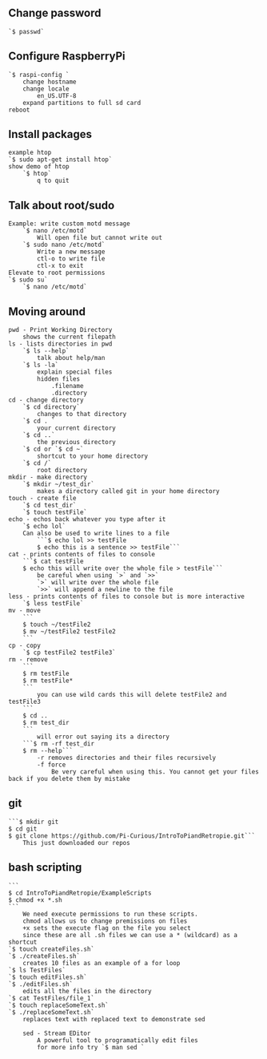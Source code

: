## Change password
	`$ passwd`

## Configure RaspberryPi
	`$ raspi-config `
		change hostname
		change locale
			en_US.UTF-8
		expand partitions to full sd card
	reboot

## Install packages
	example htop
	`$ sudo apt-get install htop`
	show demo of htop
		`$ htop`
			q to quit


## Talk about root/sudo
	Example: write custom motd message
		`$ nano /etc/motd`
			Will open file but cannot write out
		`$ sudo nano /etc/motd`
			Write a new message 
			ctl-o to write file
			ctl-x to exit
	Elevate to root permissions
	`$ sudo su`
		`$ nano /etc/motd`

## Moving around
	pwd - Print Working Directory
		shows the current filepath
	ls - lists directories in pwd
		`$ ls --help`
			talk about help/man
		`$ ls -la`
			explain special files
			hidden files
				.filename
				.directory
	cd - change directory
		`$ cd directory`
			changes to that directory
		`$ cd . `
			your current directory
		`$ cd ..`
			the previous directory
		`$ cd or `$ cd ~`
			shortcut to your home directory
		`$ cd /`
			root directory
	mkdir - make directory
		`$ mkdir ~/test_dir`
			makes a directory called git in your home directory
	touch - create file
		`$ cd test_dir`
		`$ touch testFile`
	echo - echos back whatever you type after it
		`$ echo lol`
		Can also be used to write lines to a file
			```$ echo lol >> testFile
			$ echo this is a sentence >> testFile```
	cat - prints contents of files to console
		```$ cat testFile
		$ echo this will write over the whole file > testFile```
			be careful when using `>` and `>>`
			`>` will write over the whole file
			`>>` will append a newline to the file 
	less - prints contents of files to console but is more interactive
		`$ less testFile`
	mv - move
		```
		$ touch ~/testFile2
		$ mv ~/testFile2 testFile2
		```
	cp - copy
		`$ cp testFile2 testFile3`
	rm - remove
		```
		$ rm testFile
		$ rm testFile*
		```
			you can use wild cards this will delete testFile2 and testFile3
		```
		$ cd ..
		$ rm test_dir
		```
			will error out saying its a directory
		```$ rm -rf test_dir
		$ rm --help```
			-r removes directories and their files recursively
			-f force
				Be very careful when using this. You cannot get your files back if you delete them by mistake

## git
	```$ mkdir git
	$ cd git
	$ git clone https://github.com/Pi-Curious/IntroToPiandRetropie.git```
		This just downloaded our repos

## bash scripting
	```
	$ cd IntroToPiandRetropie/ExampleScripts
	$ chmod +x *.sh
	```
		We need execute permissions to run these scripts.
		chmod allows us to change premissions on files
		+x sets the execute flag on the file you select
		since these are all .sh files we can use a * (wildcard) as a shortcut
	`$ touch createFiles.sh`
	`$ ./createFiles.sh`
		creates 10 files as an example of a for loop
	`$ ls TestFiles`
	`$ touch editFiles.sh`
	`$ ./editFiles.sh`
		edits all the files in the directory
	`$ cat TestFiles/file_1`
	`$ touch replaceSomeText.sh`
	`$ ./replaceSomeText.sh`
		replaces text with replaced text to demonstrate sed

		sed - Stream EDitor
			A powerful tool to programatically edit files
			for more info try `$ man sed `

